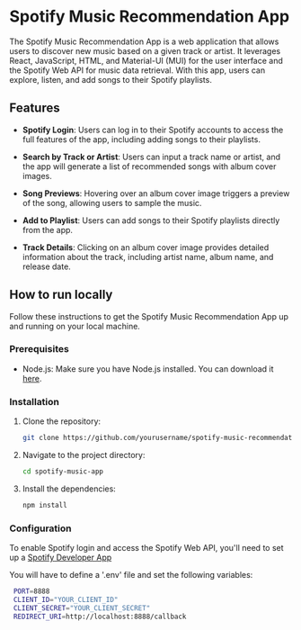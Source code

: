 # Spotify Music Recommendation App

The Spotify Music Recommendation App is a web application that allows users to discover new music based on a given track or artist. It leverages React, JavaScript, HTML, and Material-UI (MUI) for the user interface and the Spotify Web API for music data retrieval. With this app, users can explore, listen, and add songs to their Spotify playlists.

## Features

- **Spotify Login**: Users can log in to their Spotify accounts to access the full features of the app, including adding songs to their playlists.

- **Search by Track or Artist**: Users can input a track name or artist, and the app will generate a list of recommended songs with album cover images.

- **Song Previews**: Hovering over an album cover image triggers a preview of the song, allowing users to sample the music.

- **Add to Playlist**: Users can add songs to their Spotify playlists directly from the app.

- **Track Details**: Clicking on an album cover image provides detailed information about the track, including artist name, album name, and release date.

## How to run locally

Follow these instructions to get the Spotify Music Recommendation App up and running on your local machine.

### Prerequisites

- Node.js: Make sure you have Node.js installed. You can download it [here](https://nodejs.org/).

### Installation

1. Clone the repository:

   ```bash
   git clone https://github.com/yourusername/spotify-music-recommendation-app.git
   ```

2. Navigate to the project directory:

   ```bash
   cd spotify-music-app
   ```

3. Install the dependencies:

   ```bash
   npm install
   ```

### Configuration

To enable Spotify login and access the Spotify Web API, you'll need to set up a [Spotify Developer App](https://developer.spotify.com/dashboard/.)

You will have to define a '.env' file and set the following variables:

```bash
 PORT=8888
 CLIENT_ID="YOUR_CLIENT_ID"
 CLIENT_SECRET="YOUR_CLIENT_SECRET"
 REDIRECT_URI=http://localhost:8888/callback
```
